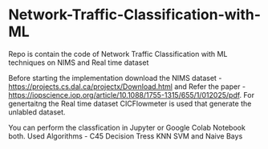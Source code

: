 # Network-Traffic-Classification-with-ML
Repo is contain the code of Network Traffic Classification with ML techniques on NIMS and Real time dataset

Before starting the implementation download the NIMS dataset - https://projects.cs.dal.ca/projectx/Download.html
and 
Refer the paper -
https://iopscience.iop.org/article/10.1088/1755-1315/655/1/012025/pdf.
For genertaitng the Real time dataset CICFlowmeter is used that generate the unlabled dataset.

You can perform the classfication in Jupyter or Google Colab Notebook both.
Used Algorithms -
C45 Decision Tress
KNN
SVM and Naive Bays

